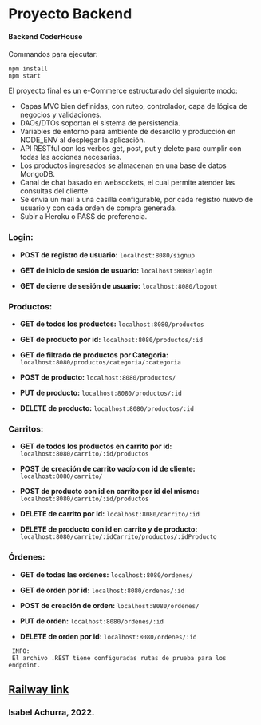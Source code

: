 # Proyecto Backend

#### Backend CoderHouse

Commandos para ejecutar:

```
npm install
npm start
```

El proyecto final es un e-Commerce estructurado del siguiente modo:

- Capas MVC bien definidas, con ruteo, controlador, capa de lógica de negocios y validaciones.
- DAOs/DTOs soportan el sistema de persistencia.
- Variables de entorno para ambiente de desarollo y producción en NODE_ENV al desplegar la aplicación.
- API RESTful con los verbos get, post, put y delete para cumplir con todas las acciones necesarias.
- Los productos ingresados se almacenan en una base de datos MongoDB. 
- Canal de chat basado en websockets, el cual permite atender las consultas del cliente.
- Se envia un mail a una casilla configurable, por cada registro nuevo de usuario y con cada orden de compra generada.
- Subir a Heroku o PASS de preferencia.

### Login:
  - **POST de registro de usuario:**
    ```localhost:8080/signup```

  - **GET de inicio de sesión de usuario:**
    ```localhost:8080/login```

  - **GET de cierre de sesión de usuario:**
    ```localhost:8080/logout```

### Productos:
  - **GET de todos los productos:**
    ```localhost:8080/productos```

  - **GET de producto por id:**
    ```localhost:8080/productos/:id```

  - **GET de filtrado de productos por Categoria:**
    ```localhost:8080/productos/categoria/:categoria```

  - **POST de producto:**
    ```localhost:8080/productos/```

  - **PUT de producto:**
    ```localhost:8080/productos/:id```

  - **DELETE de producto:**
    ```localhost:8080/productos/:id```

### Carritos:

  - **GET de todos los productos en carrito por id:**
    ```localhost:8080/carrito/:id/productos```

  - **POST de creación de carrito vacío con id de cliente:**
    ```localhost:8080/carrito/```

  - **POST de producto con id en carrito por id del mismo:**
    ```localhost:8080/carrito/:id/productos```

  - **DELETE de carrito por id:**
    ```localhost:8080/carrito/:id```

  - **DELETE de producto con id en carrito y de producto:**
    ```localhost:8080/carrito/:idCarrito/productos/:idProducto```

### Órdenes:
  - **GET de todas las ordenes:**
    ```localhost:8080/ordenes/```

  - **GET de orden por id:**
    ```localhost:8080/ordenes/:id```

  - **POST de creación de orden:**
    ```localhost:8080/ordenes/```

  - **PUT de orden:**
    ```localhost:8080/ordenes/:id```

  - **DELETE de orden por id:**
    ```localhost:8080/ordenes/:id```

```
 INFO:
 El archivo .REST tiene configuradas rutas de prueba para los endpoint.
```

## [Railway link](https://proyecto-de-backend-production.up.railway.app/)

### Isabel Achurra, 2022.
